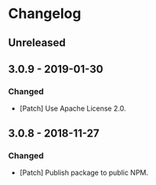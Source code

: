 # Changelog

## Unreleased

## 3.0.9 - 2019-01-30

### Changed

-   [Patch] Use Apache License 2.0.

## 3.0.8 - 2018-11-27

### Changed

-   [Patch] Publish package to public NPM.

